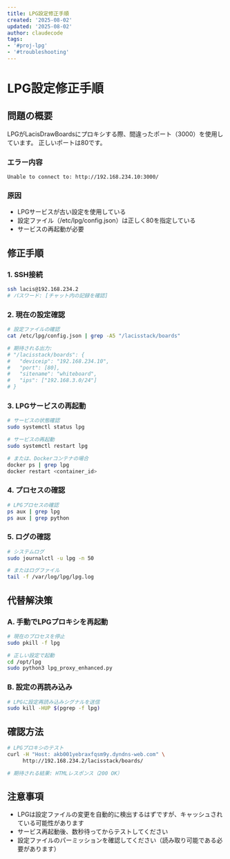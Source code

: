 ```yaml
---
title: LPG設定修正手順
created: '2025-08-02'
updated: '2025-08-02'
author: claudecode
tags:
- '#proj-lpg'
- '#troubleshooting'
---
```


# LPG設定修正手順

## 問題の概要

LPGがLacisDrawBoardsにプロキシする際、間違ったポート（3000）を使用しています。
正しいポートは80です。

### エラー内容
```
Unable to connect to: http://192.168.234.10:3000/
```

### 原因
- LPGサービスが古い設定を使用している
- 設定ファイル（/etc/lpg/config.json）は正しく80を指定している
- サービスの再起動が必要

## 修正手順

### 1. SSH接続
```bash
ssh lacis@192.168.234.2
# パスワード: [チャット内の記録を確認]
```

### 2. 現在の設定確認
```bash
# 設定ファイルの確認
cat /etc/lpg/config.json | grep -A5 "/lacisstack/boards"

# 期待される出力:
# "/lacisstack/boards": {
#   "deviceip": "192.168.234.10",
#   "port": [80],
#   "sitename": "whiteboard",
#   "ips": ["192.168.3.0/24"]
# }
```

### 3. LPGサービスの再起動
```bash
# サービスの状態確認
sudo systemctl status lpg

# サービスの再起動
sudo systemctl restart lpg

# または、Dockerコンテナの場合
docker ps | grep lpg
docker restart <container_id>
```

### 4. プロセスの確認
```bash
# LPGプロセスの確認
ps aux | grep lpg
ps aux | grep python
```

### 5. ログの確認
```bash
# システムログ
sudo journalctl -u lpg -n 50

# またはログファイル
tail -f /var/log/lpg/lpg.log
```

## 代替解決策

### A. 手動でLPGプロキシを再起動
```bash
# 現在のプロセスを停止
sudo pkill -f lpg

# 正しい設定で起動
cd /opt/lpg
sudo python3 lpg_proxy_enhanced.py
```

### B. 設定の再読み込み
```bash
# LPGに設定再読み込みシグナルを送信
sudo kill -HUP $(pgrep -f lpg)
```

## 確認方法

```bash
# LPGプロキシのテスト
curl -H "Host: akb001yebraxfqsm9y.dyndns-web.com" \
     http://192.168.234.2/lacisstack/boards/

# 期待される結果: HTMLレスポンス（200 OK）
```

## 注意事項

- LPGは設定ファイルの変更を自動的に検出するはずですが、キャッシュされている可能性があります
- サービス再起動後、数秒待ってからテストしてください
- 設定ファイルのパーミッションを確認してください（読み取り可能である必要があります）